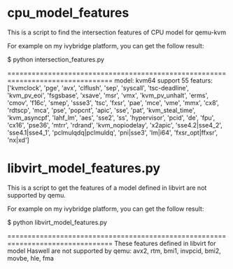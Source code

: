 # cpu_model_features
This is a script to find the intersection features of CPU model for qemu-kvm

For example on my ivybridge platform, you can get the follow result:

$ python intersection_features.py

================================================================================
model: kvm64
    support 55 featurs: ['kvmclock', 'pge', 'avx', 'clflush', 'sep', 'syscall', 'tsc-deadline', 'kvm_pv_eoi', 'fsgsbase', 'xsave', 'msr', 'vmx', 'kvm_pv_unhalt', 'erms', 'cmov', 'f16c', 'smep', 'ssse3', 'tsc', 'fxsr', 'pae', 'mce', 'vme', 'mmx', 'cx8', 'rdtscp', 'mca', 'pse', 'popcnt', 'apic', 'sse', 'pat', 'kvm_steal_time', 'kvm_asyncpf', 'lahf_lm', 'aes', 'sse2', 'ss', 'hypervisor', 'pcid', 'de', 'fpu', 'cx16', 'pse36', 'mtrr', 'rdrand', 'kvm_nopiodelay', 'x2apic', 'sse4.2|sse4_2', 'sse4.1|sse4_1', 'pclmulqdq|pclmuldq', 'pni|sse3', 'lm|i64', 'fxsr_opt|ffxsr', 'nx|xd']


# libvirt_model_features.py
This is a script  to get the features of a model defined in libvirt are not
supported by qemu.

For example on my ivybridge platform, you can get the follow result:

$ python libvirt_model_features.py

================================================================================
These features defined in libvirt for model Haswell are not supported by qemu:
    avx2, rtm, bmi1, invpcid, bmi2, movbe, hle, fma
